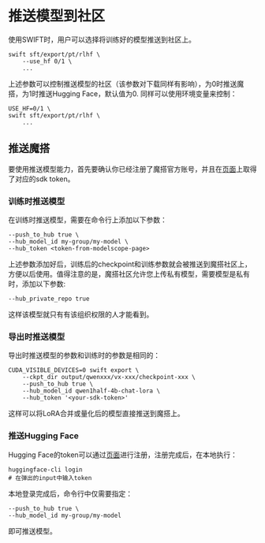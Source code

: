 
# 推送模型到社区

使用SWIFT时，用户可以选择将训练好的模型推送到社区上。

```shell
swift sft/export/pt/rlhf \
    --use_hf 0/1 \
    ...
```

上述参数可以控制推送模型的社区（该参数对下载同样有影响），为0时推送魔搭，为1时推送Hugging Face，默认值为0. 同样可以使用环境变量来控制：
```shell
USE_HF=0/1 \
swift sft/export/pt/rlhf \
    ...
```

## 推送魔搭
要使用推送模型能力，首先要确认你已经注册了魔搭官方账号，并且在[页面](https://www.modelscope.cn/my/myaccesstoken)上取得了对应的sdk token。

### 训练时推送模型

在训练时推送模型，需要在命令行上添加以下参数：
```shell
--push_to_hub true \
--hub_model_id my-group/my-model \
--hub_token <token-from-modelscope-page>
```

上述参数添加好后，训练后的checkpoint和训练参数就会被推送到魔搭社区上，方便以后使用。值得注意的是，魔搭社区允许您上传私有模型，需要模型是私有时，添加以下参数:

```shell
--hub_private_repo true
```

这样该模型就只有有该组织权限的人才能看到。

### 导出时推送模型

导出时推送模型的参数和训练时的参数是相同的：
```shell
CUDA_VISIBLE_DEVICES=0 swift export \
    --ckpt_dir output/qwenxxx/vx-xxx/checkpoint-xxx \
    --push_to_hub true \
    --hub_model_id qwen1half-4b-chat-lora \
    --hub_token '<your-sdk-token>'
```

这样可以将LoRA合并或量化后的模型直接推送到魔搭上。

### 推送Hugging Face

Hugging Face的token可以通过[页面](https://huggingface.co/settings/tokens)进行注册，注册完成后，在本地执行：
```shell
huggingface-cli login
# 在弹出的input中输入token
```

本地登录完成后，命令行中仅需要指定：
```shell
--push_to_hub true \
--hub_model_id my-group/my-model
```
即可推送模型。
